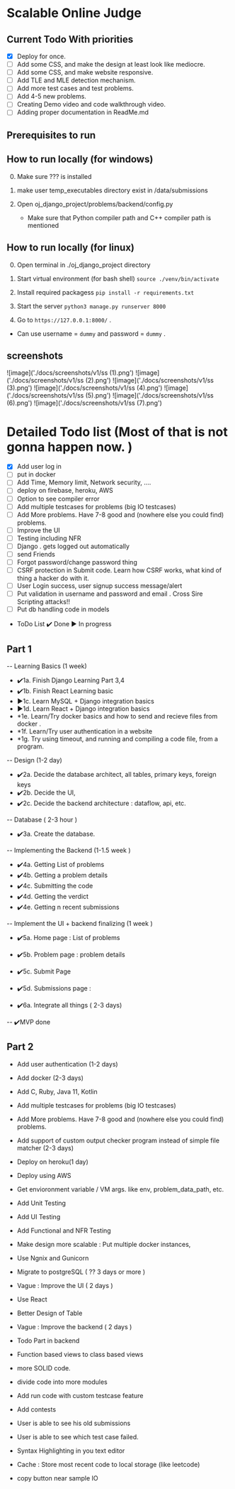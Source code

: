 
# Scalable Online Judge

## Current Todo With priorities

- [x] Deploy for once.
- [ ] Add some CSS, and make the design at least look like mediocre. 
- [ ] Add some CSS, and make website responsive.
- [ ] Add TLE and MLE detection mechanism.
- [ ] Add more test cases and test problems.
- [ ] Add 4-5 new problems.
- [ ] Creating Demo video and code walkthrough video.
- [ ] Adding proper documentation in ReadMe.md

## Prerequisites to run

## How to run locally (for windows)

0. Make sure ??? is installed

1. make user temp_executables directory exist in /data/submissions 

2. Open oj_django_project/problems/backend/config.py
   - Make sure that Python compiler path and C++ compiler path is mentioned

## How to run locally (for linux)

0. Open terminal in ./oj_django_project directory

1. Start virtual environment (for bash shell)
`source ./venv/bin/activate`

2. Install required packagess
`pip install -r requirements.txt`

3. Start the server 
`python3 manage.py runserver 8000`

4. Go to `https://127.0.0.1:8000/` .
- Can use username = `dummy` and password = `dummy` .

## screenshots
![image]('./docs/screenshots/v1/ss (1).png')
![image]('./docs/screenshots/v1/ss (2).png')
![image]('./docs/screenshots/v1/ss (3).png')
![image]('./docs/screenshots/v1/ss (4).png')
![image]('./docs/screenshots/v1/ss (5).png')
![image]('./docs/screenshots/v1/ss (6).png')
![image]('./docs/screenshots/v1/ss (7).png')


# Detailed Todo list (Most of that is not gonna happen now. )
- [x] Add user log in
- [ ] put in docker
- [ ] Add Time, Memory limit, Network security, ....
- [ ] deploy on firebase, heroku, AWS
- [ ] Option to see compiler error 
- [ ] Add multiple testcases for problems (big IO testcases)
- [ ] Add More problems. Have 7-8 good and (nowhere else you could find) problems.
- [ ] Improve the UI
- [ ] Testing including NFR
- [ ] Django . gets logged out automatically 
- [ ] send Friends
- [ ] Forgot password/change password thing
- [ ] CSRF protection in Submit code. Learn how CSRF works, what kind of thing a hacker do with it.
- [ ] User Login success, user signup success message/alert
- [ ] Put validation in username and password and email . Cross Sire Scripting attacks!!
- [ ] Put db handling code in models
 
* ToDo List
✔️ Done
▶️ In progress

## Part 1

-- Learning Basics (1 week)

- ✔️1a. Finish Django Learning Part 3,4
- ✔️1b. Finish React Learning basic
- ▶️1c. Learn MySQL + Django integration basics
- ▶️1d. Learn React + Django integration basics 
- *1e. Learn/Try docker basics and how to send and recieve files from docker .
- *1f. Learn/Try user authentication in a website
- *1g. Try using timeout, and running and compiling a code file, from a program.

-- Design (1-2 day)

- ✔️2a. Decide the database architect, all tables, primary keys, foreign keys
- ✔️2b. Decide the UI, 
- ✔️2c. Decide the backend architecture : dataflow, api, etc.

-- Database ( 2-3 hour )

- ✔️3a. Create the database.

-- Implementing the Backend (1-1.5 week )

- ✔️4a. Getting List of problems 
- ✔️4b. Getting a problem details 
- ✔️4c. Submitting the code 
- ✔️4d. Getting the verdict
- ✔️4e. Getting n recent submissions 

-- Implement the UI + backend finalizing (1 week )

- ✔️5a. Home page : List of problems
- ✔️5b. Problem page : problem details
- ✔️5c. Submit Page 
- ✔️5d. Submissions page : 

- ✔️6a. Integrate all things ( 2-3 days)

-- ✔️MVP done

## Part 2 

- Add user authentication (1-2 days)
- Add docker (2-3 days)

- Add C, Ruby, Java 11, Kotlin
- Add multiple testcases for problems (big IO testcases)
- Add More problems. Have 7-8 good and (nowhere else you could find) problems.
- Add support of custom output checker program instead of simple file matcher (2-3 days)

- Deploy on heroku(1 day)
- Deploy using AWS 

- Get envioronment variable / VM args. like env, problem_data_path, etc.

- Add Unit Testing
- Add UI Testing
- Add Functional and NFR Testing 

- Make design more scalable : Put multiple docker instances, 
- Use Ngnix and Gunicorn
- Migrate to postgreSQL ( ?? 3 days or more )

- Vague : Improve the UI ( 2 days )
- Use React
- Better Design of Table 

- Vague : Improve the backend ( 2 days )
- Todo Part in backend
- Function based views to class based views
- more SOLID code.
- divide code into more modules

- Add run code with custom testcase feature
- Add contests
- User is able to see his old submissions
- User is able to see which test case failed.
- Syntax Highlighting in you text editor
- Cache : Store most recent code to local storage (like leetcode)
- copy button near sample IO




